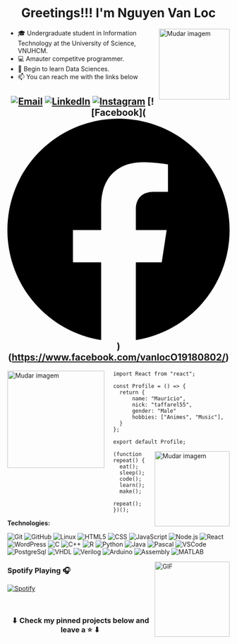 <h1 align="center">Greetings!!! I'm Nguyen Van Loc </h1>

<div>

<img align='right' height='160' src='assets/certificate.svg' alt='Mudar imagem'>
<!-- https://undraw.co/illustrations -->
<!-- https://user-images.githubusercontent.com/76244600/130684066-fb0b5e47-6c93-469e-ba45-7cb62833b965.png -->

- :mortar_board: Undergraduate student in Information Technology at the University of Science, VNUHCM.
- :computer: Amauter competitve programmer.
- :blue_book: Begin to learn Data Sciences.
- :mailbox: You can reach me with the links below

<center>

[![Email](https://img.shields.io/badge/-EMAIL-D14836?style=for-the-badge&logo=gmail&logoColor=white)](https://mailhide.io/e/MwZFxK1o)
[![LinkedIn](https://img.shields.io/badge/-LINKEDIN-0077B5?style=for-the-badge&logo=linkedin&logoColor=white)](https://www.linkedin.com/in/vanloc1808/)
[![Instagram](https://img.shields.io/badge/insta-%23E4405F.svg?style=for-the-badge&logo=instagram&logoColor=white)](https://www.instagram.com/vanloc1808/)
[![Facebook](<svg role="img" viewBox="0 0 24 24" xmlns="http://www.w3.org/2000/svg"><title>Facebook</title><path d="M24 12.073c0-6.627-5.373-12-12-12s-12 5.373-12 12c0 5.99 4.388 10.954 10.125 11.854v-8.385H7.078v-3.47h3.047V9.43c0-3.007 1.792-4.669 4.533-4.669 1.312 0 2.686.235 2.686.235v2.953H15.83c-1.491 0-1.956.925-1.956 1.874v2.25h3.328l-.532 3.47h-2.796v8.385C19.612 23.027 24 18.062 24 12.073z"/></svg>)(https://www.facebook.com/vanlocO19180802/)
---

</center>

<img align='left' height='220' style="margin-right:20px" src='assets/firmware.svg' alt='Mudar imagem'>

```tsx
import React from "react";

const Profile = () => {
  return {
      name: "Maurício",
      nick: "taffarel55",
      gender: "Male"
      hobbies: ["Animes", "Music"],
  }
};

export default Profile;
```

<img align='right' height='170' style="margin-left:20px" src='assets/programming.svg' alt='Mudar imagem'>

```tsx
(function repeat() {
  eat();
  sleep();
  code();
  learn();
  make();
  repeat();
})();
```

</div>

**Technologies:**

![Git](https://img.shields.io/badge/-Git-000?&logo=git)
![GitHub](https://img.shields.io/badge/-GitHub-000000?&logo=github)
![Linux](https://img.shields.io/badge/-Linux-000?&logo=Linux&logoColor=FFF)
![HTML5](https://img.shields.io/badge/-HTML5-000?&logo=html5)
![CSS](https://img.shields.io/badge/-CSS-000?&logo=css3&logoColor=1572B6)
![JavaScript](https://img.shields.io/badge/-JavaScript-000000?&logo=javascript)
![Node.js](https://img.shields.io/badge/-Node-000?&logo=node.js)
![React](https://img.shields.io/badge/-React-000?&logo=React)
![WordPress](https://img.shields.io/badge/-WordPress-000000?style=flat&logo=wordpress)
![C](https://img.shields.io/badge/-C-000000?style=flat&logo=C)
![C++](https://img.shields.io/badge/-C++-000000?style=flat&logo=C%2B%2B&logoColor=00599C)
![R](https://img.shields.io/badge/-R-000?&logo=r&logoColor=1572B6)
![Python](https://img.shields.io/badge/-Python-000000?style=flat&logo=python)
![Java](https://img.shields.io/badge/-Java-000000?style=flat&logo=java&logoColor=ec2025)
![Pascal](https://img.shields.io/badge/-Pascal-000000?style=flat&logo=delphi)
![VSCode](https://img.shields.io/badge/-VSCode-000?&logo=Visual%20Studio%20Code&logoColor=007ACC)
![PostgreSql](https://img.shields.io/badge/-PostgreSql-000?&logo=postgresql&logoColor=336791)
![VHDL](https://img.shields.io/badge/-VHDL-000000?style=flat&logo=vhdl)
![Verilog](https://img.shields.io/badge/-Verilog-000000?style=flat&logo=verilog)
![Arduino](https://img.shields.io/badge/-Arduino-000000?style=flat&logo=arduino)
![Assembly](https://img.shields.io/badge/-Assembly-000?&logo=assembly3&logoColor=1572B6)
![MATLAB](https://img.shields.io/badge/-MATLAB-000?&logo=MATLAB)

<!--
![MongoDB](https://img.shields.io/badge/-MongoDB-000?&logo=mongodb&logoColor=47A248)
![Docker](https://img.shields.io/badge/-Docker-000?&logo=Docker)
![Kubernetes](https://img.shields.io/badge/-Kubernetes-000?&logo=Kubernetes)
-->

<img align="right" alt="GIF" height="170px" src="https://media.giphy.com/media/J5B1Y8QZnzXXbLQIBu/giphy.gif" />

### Spotify Playing 🎧

[![Spotify](https://novatorem-taffarel55.vercel.app/api/spotify/?background_color=00000000&border_color=00000000)](https://open.spotify.com/user/12148677565)

<!--
### Recent Github Activity :timer_clock:

START_SECTION:activity-->

<br>

<h3 align="center">
	⬇ Check my pinned projects below and leave a ⭐️ ⬇
</h3>
